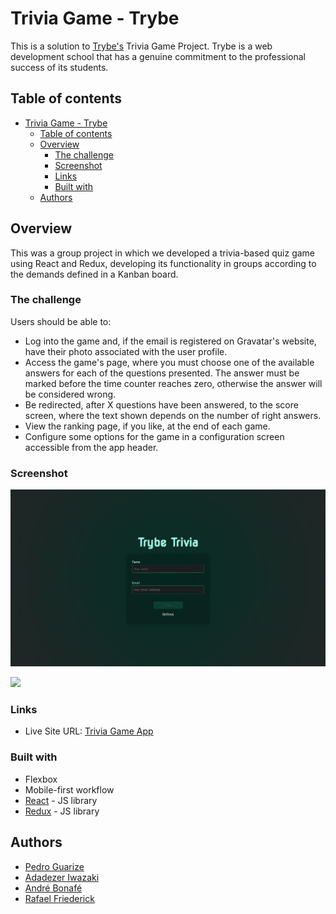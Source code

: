 # Trivia Game - Trybe

This is a solution to [Trybe's](https://www.betrybe.com/) Trivia Game Project. Trybe is a web development school that has a genuine commitment to the professional success of its students. 

## Table of contents

- [Trivia Game - Trybe](#trivia-game---trybe)
  - [Table of contents](#table-of-contents)
  - [Overview](#overview)
    - [The challenge](#the-challenge)
    - [Screenshot](#screenshot)
    - [Links](#links)
    - [Built with](#built-with)
  - [Authors](#authors)

## Overview

This was a group project in which we developed a trivia-based quiz game using React and Redux, developing its functionality in groups according to the demands defined in a Kanban board.

### The challenge

Users should be able to:

- Log into the game and, if the email is registered on Gravatar's website, have their photo associated with the user profile.
- Access the game's page, where you must choose one of the available answers for each of the questions presented. The answer must be marked before the time counter reaches zero, otherwise the answer will be considered wrong.
- Be redirected, after X questions have been answered, to the score screen, where the text shown depends on the number of right answers.
- View the ranking page, if you like, at the end of each game.
- Configure some options for the game in a configuration screen accessible from the app header.

### Screenshot

![](./src/images/trivia-game-drab.vercel.app-login.png)

![](./src/images/trivia-game-drab.vercel.app_%20(6).png)

### Links

- Live Site URL: [Trivia Game App](https://trivia-game-drab.vercel.app/)

### Built with

- Flexbox
- Mobile-first workflow
- [React](https://reactjs.org/) - JS library
- [Redux](https://redux.js.org/) - JS library

## Authors

- [Pedro Guarize](https://www.linkedin.com/in/pedroguarize/)
- [Adadezer Iwazaki](https://www.linkedin.com/in/adadezer-iwazaki-1078b021a/)
- [André Bonafé](https://www.linkedin.com/in/andre-bonafe/)
- [Rafael Friederick](https://www.linkedin.com/in/rafaelmfriederick/)
